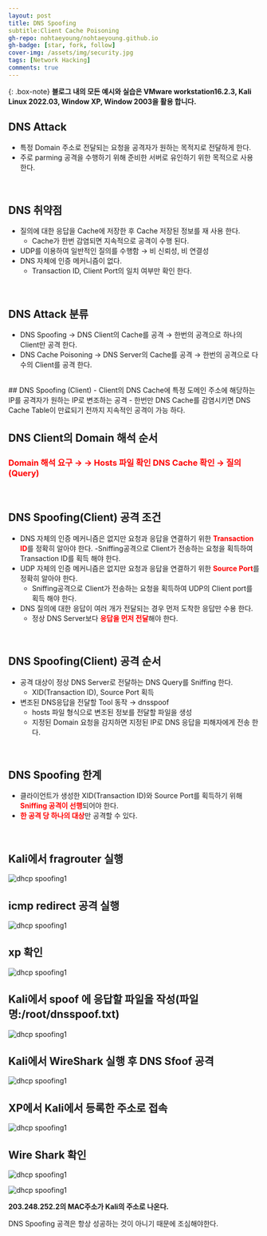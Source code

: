 ```yaml
---
layout: post
title: DNS Spoofing
subtitle:Client Cache Poisoning
gh-repo: nohtaeyoung/nohtaeyoung.github.io
gh-badge: [star, fork, follow]
cover-img: /assets/img/security.jpg
tags: [Network Hacking]
comments: true
---
```


{: .box-note}
<b>블로그 내의 모든 예시와 실습은 VMware workstation16.2.3, Kali Linux 2022.03, Window XP, Window 2003을 활용 합니다.<br></b>

## DNS Attack
- 특정 Domain 주소로 전달되는 요청을 공격자가 원하는 목적지로 전달하게 한다.
- 주로 parming 공격을 수행하기 위해 준비한 서버로 유인하기 위한 목적으로 사용한다.
<br>

## DNS 취약점
- 질의에 대한 응답을 Cache에 저장한 후 Cache 저장된 정보를 재 사용 한다.
  - Cache가 한번 감염되면 지속적으로 공격이 수행 된다.
- UDP를 이용하여 일반적인 질의를 수행함 → 비 신뢰성, 비 연결성
- DNS 자체에 인증 메커니즘이 없다.
  - Transaction ID, Client Port의 일치 여부만 확인 한다.
<br>

## DNS Attack 분류
- DNS Spoofing → DNS Client의 Cache를 공격 → 한번의 공격으로 하나의 Client만 공격 한다.
- DNS Cache Poisoning → DNS Server의 Cache를 공격 → 한번의 공격으로 다수의 Client를 공격 한다.
<br>
## DNS Spoofing (Client)
- Client의 DNS Cache에 특정 도메인 주소에 해당하는 IP를 공격자가 원하는 IP로 변조하는 공격
- 한번만 DNS Cache를 감염시키면 DNS Cache Table이 만료되기 전까지 지속적인 공격이 가능 하다.
<br>

## DNS Client의 Domain 해석 순서
<h3 style="color:red">Domain 해석 요구 → → Hosts 파일 확인 DNS Cache 확인 → 질의(Query)</h3>
<br>

## DNS Spoofing(Client) 공격 조건
- DNS 자체의 인증 메커니즘은 없지만 요청과 응답을 연결하기 위한 <b style="color:red">Transaction ID</b>를 정확히 알아야 한다.
  -Sniffing공격으로 Client가 전송하는 요청을 획득하여 Transaction ID를 획득 해야 한다.
- UDP 자체의 인증 메커니즘은 없지만 요청과 응답을 연결하기 위한 <b style="color:red">Source Port</b>를 정확히 알아야 한다.
  - Sniffing공격으로 Client가 전송하는 요청을 획득하여 UDP의 Client port를 획득 해야 한다.
- DNS 질의에 대한 응답이 여러 개가 전달되는 경우 먼저 도착한 응답만 수용 한다.
  - 정상 DNS Server보다 <b style="color:red">응답을 먼저 전달</b>해야 한다.
<br>

## DNS Spoofing(Client) 공격 순서
- 공격 대상이 정상 DNS Server로 전달하는 DNS Query를 Sniffing 한다.
  - XID(Transaction ID), Source Port 획득
- 변조된 DNS응답을 전달할 Tool 동작 → dnsspoof
  - hosts 파일 형식으로 변조된 정보를 전달할 파일을 생성
  - 지정된 Domain 요청을 감지하면 지정된 IP로 DNS 응답을 피해자에게 전송 한다.
<br>

## DNS Spoofing 한계
- 클라이언트가 생성한 XID(Transaction ID)와 Source Port를 획득하기 위해 <b style="color:red">Sniffing 공격이 선행</b>되어야 한다.
- <b style="color:red">한 공격 당 하나의 대상</b>만 공격할 수 있다.
<br>

## Kali에서 fragrouter 실행

![dhcp spoofing1](../assets/img/dns_spoofing/dns_spoofing1.png)

## icmp redirect 공격 실행

![dhcp spoofing1](../assets/img/dns_spoofing/dns_spoofing2.png)

## xp 확인

![dhcp spoofing1](../assets/img/dns_spoofing/dns_spoofing3.png)

## Kali에서 spoof 에 응답할 파일을 작성(파일명:/root/dnsspoof.txt)

![dhcp spoofing1](../assets/img/dns_spoofing/dns_spoofing4.png)

## Kali에서 WireShark 실행 후 DNS Sfoof 공격

![dhcp spoofing1](../assets/img/dns_spoofing/dns_spoofing5.png)

## XP에서 Kali에서 등록한 주소로 접속

![dhcp spoofing1](../assets/img/dns_spoofing/dns_spoofing6.png)

## Wire Shark 확인

![dhcp spoofing1](../assets/img/dns_spoofing/dns_spoofing7.png)

![dhcp spoofing1](../assets/img/dns_spoofing/dns_spoofing8.png)

<b>203.248.252.2의 MAC주소가 Kali의 주소로 나온다.</b>

DNS Spoofing 공격은 항상 성공하는 것이 아니기 때문에 조심해야한다.

